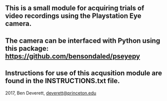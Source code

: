 ## This is a small module for acquiring trials of video recordings using the Playstation Eye camera.

## The camera can be interfaced with Python using this package: https://github.com/bensondaled/pseyepy

## Instructions for use of this acqusition module are found in the INSTRUCTIONS.txt file.

2017, Ben Deverett, deverett@princeton.edu
